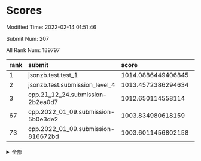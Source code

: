 # Scores

Modified Time: 2022-02-14 01:51:46

Submit Num: 207

All Rank Num: 189797

| rank |               submit               |       score        |       sigma        | pk_num |
| :--- | :--------------------------------- | :----------------- | :----------------- | :----- |
| 1    | jsonzb.test.test_1                 | 1014.0886449406845 | 0.8629966185043392 | 3667   |
| 2    | jsonzb.test.submission_level_4     | 1013.4572386294634 | 0.8241575267960248 | 3667   |
| 3    | cpp.21_12_24.submission-2b2ea0d7   | 1012.650114558114  | 0.8150826884478174 | 3663   |
| 67   | cpp.2022_01_09.submission-5b0e3de2 | 1003.834980618159  | 0.7332962293285866 | 3669   |
| 73   | cpp.2022_01_09.submission-816672bd | 1003.6011456802158 | 0.7038901081678098 | 3670   |


<details>
<summary>全部</summary>

| rank |                 submit                 |       score        |       sigma        | pk_num |
| :--- | :------------------------------------- | :----------------- | :----------------- | :----- |
| 1    | jsonzb.test.test_1                     | 1014.0886449406845 | 0.8629966185043392 | 3667   |
| 2    | jsonzb.test.submission_level_4         | 1013.4572386294634 | 0.8241575267960248 | 3667   |
| 3    | cpp.21_12_24.submission-2b2ea0d7       | 1012.650114558114  | 0.8150826884478174 | 3663   |
| 4    | gobigger.level_3.submission_level_3_12 | 1012.2597333969273 | 0.7900313803614977 | 3668   |
| 5    | gobigger.level_3.submission_level_3_38 | 1011.6522957809854 | 0.7873660721336935 | 3666   |
| 6    | gobigger.level_3.submission_level_3_43 | 1010.8766726137021 | 0.7560401350334092 | 3669   |
| 7    | gobigger.level_3.submission_level_3_3  | 1010.7503066309403 | 0.7534598437625426 | 3671   |
| 8    | gobigger.level_3.submission_level_3_10 | 1010.6669250452437 | 0.7633287567973983 | 3668   |
| 9    | gobigger.level_3.submission_level_3_19 | 1010.6566111668593 | 0.7610927804623921 | 3671   |
| 10   | gobigger.level_3.submission_level_3_40 | 1010.63208260415   | 0.7711828312499476 | 3668   |
| 11   | gobigger.level_3.submission_level_3_23 | 1010.6014618666622 | 0.7782590081185391 | 3671   |
| 12   | gobigger.level_3.submission_level_3_2  | 1010.5544945372144 | 0.7762130999285155 | 3665   |
| 13   | gobigger.level_3.submission_level_3_16 | 1010.5311369198038 | 0.760842007361295  | 3670   |
| 14   | gobigger.level_3.submission_level_3_29 | 1010.5090439419607 | 0.7626335577691049 | 3665   |
| 15   | gobigger.level_3.submission_level_3_7  | 1010.4937512514151 | 0.760188298295004  | 3671   |
| 16   | gobigger.level_3.submission_level_3_20 | 1010.4281796685622 | 0.7581376295186059 | 3667   |
| 17   | gobigger.level_3.submission_level_3_45 | 1010.3522507804188 | 0.7678089451908688 | 3668   |
| 18   | gobigger.level_3.submission_level_3_4  | 1010.3257078787143 | 0.7491869500280098 | 3668   |
| 19   | gobigger.level_3.submission_level_3_47 | 1010.3108600647521 | 0.7791012331555974 | 3668   |
| 20   | gobigger.level_3.submission_level_3_30 | 1010.2840658082524 | 0.7705105932735917 | 3667   |
| 21   | gobigger.level_3.submission_level_3_13 | 1010.245254221855  | 0.7746544999272348 | 3666   |
| 22   | gobigger.level_3.submission_level_3_28 | 1010.2083746867752 | 0.7561451602500472 | 3664   |
| 23   | gobigger.level_3.submission_level_3_5  | 1010.1368348751836 | 0.7787680387266173 | 3665   |
| 24   | gobigger.level_3.submission_level_3_31 | 1010.1232021308685 | 0.7747401994514902 | 3665   |
| 25   | gobigger.level_3.submission_level_3_26 | 1010.0246750175033 | 0.7690485382947607 | 3666   |
| 26   | gobigger.level_3.submission_level_3_35 | 1010.0208859698263 | 0.775418342730807  | 3668   |
| 27   | gobigger.level_3.submission_level_3_9  | 1010.0000079519525 | 0.7725959831815    | 3672   |
| 28   | gobigger.level_3.submission_level_3_46 | 1009.979776659675  | 0.7526798568774226 | 3671   |
| 29   | gobigger.level_3.submission_level_3_11 | 1009.9590934893799 | 0.780352848443334  | 3671   |
| 30   | gobigger.level_3.submission_level_3_49 | 1009.8353961383292 | 0.7670638801472853 | 3663   |
| 31   | gobigger.level_3.submission_level_3_27 | 1009.7903232285577 | 0.7703109963593295 | 3664   |
| 32   | gobigger.level_3.submission_level_3_24 | 1009.7791997668608 | 0.7468805893902297 | 3666   |
| 33   | gobigger.level_3.submission_level_3_6  | 1009.7469792507625 | 0.7516335447202047 | 3668   |
| 34   | gobigger.level_3.submission_level_3_14 | 1009.6347208153835 | 0.7456105586385374 | 3669   |
| 35   | gobigger.level_3.submission_level_3_17 | 1009.6166753952176 | 0.7501110598633505 | 3665   |
| 36   | gobigger.level_3.submission_level_3_41 | 1009.5960883578092 | 0.752360169961508  | 3669   |
| 37   | gobigger.level_3.submission_level_3_39 | 1009.5672905215245 | 0.7537537765622017 | 3668   |
| 38   | gobigger.level_3.submission_level_3_15 | 1009.5467129265119 | 0.7904399507472557 | 3669   |
| 39   | gobigger.level_3.submission_level_3_36 | 1009.5347200462251 | 0.7538995009185517 | 3669   |
| 40   | gobigger.level_3.submission_level_3_1  | 1009.5147050425956 | 0.7458166301266468 | 3668   |
| 41   | gobigger.level_3.submission_level_3_37 | 1009.5031499111741 | 0.7431991300835319 | 3664   |
| 42   | gobigger.level_3.submission_level_3_34 | 1009.3069662896448 | 0.7614138291642077 | 3667   |
| 43   | gobigger.level_3.submission_level_3_21 | 1009.2019934441784 | 0.7651684229039697 | 3673   |
| 44   | gobigger.level_3.submission_level_3_32 | 1009.1314744164466 | 0.7488723349313454 | 3667   |
| 45   | gobigger.level_3.submission_level_3_42 | 1009.1107863961332 | 0.749651135480711  | 3667   |
| 46   | gobigger.level_3.submission_level_3_0  | 1009.1023863983368 | 0.749385439804571  | 3663   |
| 47   | gobigger.level_3.submission_level_3_18 | 1009.0704158210913 | 0.7631458138525663 | 3666   |
| 48   | gobigger.level_3.submission_level_3_33 | 1008.9547864673451 | 0.7493152722144399 | 3665   |
| 49   | gobigger.level_3.submission_level_3_48 | 1008.9029574492196 | 0.7524461751291828 | 3667   |
| 50   | gobigger.level_3.submission_level_3_8  | 1008.7971221856999 | 0.7373144758255302 | 3668   |
| 51   | gobigger.level_3.submission_level_3_44 | 1008.7558108402623 | 0.7315628732975932 | 3667   |
| 52   | gobigger.level_3.submission_level_3_22 | 1008.1489907242618 | 0.7244949499004484 | 3664   |
| 53   | gobigger.level_3.submission_level_3_25 | 1008.105839671249  | 0.7334389375389185 | 3669   |
| 54   | gobigger.level_1.submission_level_1_11 | 1004.789676221112  | 0.7083052450145941 | 3668   |
| 55   | gobigger.level_1.submission_level_1_37 | 1004.6426196598622 | 0.7095627106652589 | 3666   |
| 56   | gobigger.level_1.submission_level_1_47 | 1004.5708939376595 | 0.7268530402656443 | 3668   |
| 57   | gobigger.level_1.submission_level_1_27 | 1004.5075969141212 | 0.7267335260886062 | 3672   |
| 58   | gobigger.level_1.submission_level_1_6  | 1004.3553396045436 | 0.7171011859298173 | 3666   |
| 59   | gobigger.level_1.submission_level_1_29 | 1004.2589227569769 | 0.7131076074349373 | 3670   |
| 60   | gobigger.level_1.submission_level_1_2  | 1004.1582313895775 | 0.7117861452217215 | 3666   |
| 61   | gobigger.level_1.submission_level_1_22 | 1004.139123612412  | 0.7089925333777188 | 3672   |
| 62   | gobigger.level_1.submission_level_1_23 | 1004.0240693113074 | 0.7209680572226872 | 3667   |
| 63   | gobigger.level_1.submission_level_1_16 | 1003.9803789885849 | 0.7066770817995898 | 3668   |
| 64   | gobigger.level_1.submission_level_1_4  | 1003.9496998846317 | 0.7276040645989285 | 3667   |
| 65   | gobigger.level_1.submission_level_1_39 | 1003.855219062602  | 0.7226012421946427 | 3669   |
| 66   | gobigger.level_1.submission_level_1_33 | 1003.8529694785758 | 0.7229972114677832 | 3666   |
| 67   | cpp.2022_01_09.submission-5b0e3de2     | 1003.834980618159  | 0.7332962293285866 | 3669   |
| 68   | gobigger.level_1.submission_level_1_24 | 1003.791214439433  | 0.7142287162952383 | 3672   |
| 69   | gobigger.level_1.submission_level_1_49 | 1003.6986374718432 | 0.7136254713586381 | 3668   |
| 70   | gobigger.level_1.submission_level_1_44 | 1003.6804437031846 | 0.7129520523083029 | 3673   |
| 71   | gobigger.level_1.submission_level_1_1  | 1003.6343942802484 | 0.717090231139398  | 3668   |
| 72   | gobigger.level_1.submission_level_1_32 | 1003.608625968169  | 0.7256788095475348 | 3664   |
| 73   | cpp.2022_01_09.submission-816672bd     | 1003.6011456802158 | 0.7038901081678098 | 3670   |
| 74   | gobigger.level_1.submission_level_1_17 | 1003.5633127034049 | 0.7128175478447502 | 3668   |
| 75   | gobigger.level_1.submission_level_1_35 | 1003.527080466112  | 0.7116590376904972 | 3662   |
| 76   | gobigger.level_1.submission_level_1_34 | 1003.4356563009757 | 0.7015605275059724 | 3668   |
| 77   | gobigger.level_1.submission_level_1_42 | 1003.3574808193864 | 0.7140987932933837 | 3668   |
| 78   | gobigger.level_1.submission_level_1_7  | 1003.329944669141  | 0.7203597386445665 | 3662   |
| 79   | gobigger.level_1.submission_level_1_10 | 1003.3115357122296 | 0.7194692608598752 | 3668   |
| 80   | gobigger.level_1.submission_level_1_45 | 1003.3085856332348 | 0.7207449711817918 | 3669   |
| 81   | gobigger.level_1.submission_level_1_15 | 1003.2970515726546 | 0.7183378858715441 | 3664   |
| 82   | gobigger.level_1.submission_level_1_21 | 1003.1024158799711 | 0.7186865079461278 | 3662   |
| 83   | gobigger.level_1.submission_level_1_20 | 1003.0197833234563 | 0.7089448243520576 | 3668   |
| 84   | gobigger.level_1.submission_level_1_14 | 1002.9201379699364 | 0.7301712378742644 | 3661   |
| 85   | gobigger.level_1.submission_level_1_0  | 1002.8820936813933 | 0.713532982881895  | 3669   |
| 86   | gobigger.level_1.submission_level_1_36 | 1002.8618948041694 | 0.7082043174402043 | 3669   |
| 87   | gobigger.level_1.submission_level_1_9  | 1002.8583374748715 | 0.7066093019575208 | 3663   |
| 88   | gobigger.level_1.submission_level_1_30 | 1002.792925660069  | 0.7117836013227018 | 3669   |
| 89   | gobigger.level_1.submission_level_1_3  | 1002.7646318072226 | 0.7271427355784728 | 3671   |
| 90   | gobigger.level_1.submission_level_1_5  | 1002.7631356069478 | 0.7104074109298941 | 3670   |
| 91   | gobigger.level_1.submission_level_1_19 | 1002.6309339491845 | 0.7055961252354748 | 3673   |
| 92   | gobigger.level_1.submission_level_1_41 | 1002.6212061597918 | 0.7106771558825432 | 3674   |
| 93   | gobigger.level_1.submission_level_1_12 | 1002.5248385313201 | 0.7182327213421197 | 3669   |
| 94   | gobigger.level_1.submission_level_1_18 | 1002.5205732199424 | 0.7060247010262579 | 3669   |
| 95   | gobigger.level_1.submission_level_1_13 | 1002.4602667161373 | 0.724050350813255  | 3670   |
| 96   | gobigger.level_1.submission_level_1_48 | 1002.4154770803062 | 0.7016635169370466 | 3667   |
| 97   | gobigger.level_1.submission_level_1_40 | 1002.365472623677  | 0.7219721648520032 | 3666   |
| 98   | gobigger.level_1.submission_level_1_25 | 1002.2821200352246 | 0.71101247304588   | 3667   |
| 99   | gobigger.level_1.submission_level_1_31 | 1002.2343084300169 | 0.7110545717076816 | 3666   |
| 100  | gobigger.level_1.submission_level_1_26 | 1002.1753049152147 | 0.7076601123338787 | 3667   |
| 101  | gobigger.level_1.submission_level_1_8  | 1002.173936418533  | 0.7018370311972493 | 3666   |
| 102  | gobigger.level_1.submission_level_1_38 | 1002.1598897141935 | 0.7027027582573292 | 3664   |
| 103  | gobigger.level_1.submission_level_1_43 | 1002.1086057905769 | 0.7045146294529481 | 3670   |
| 104  | gobigger.level_1.submission_level_1_46 | 1002.0874397131975 | 0.7117791826999883 | 3666   |
| 105  | gobigger.level_1.submission_level_1_28 | 1001.7775640283215 | 0.7086798857520522 | 3670   |
| 106  | gobigger.random.submission_random_0    | 997.1316549724124  | 0.716008724214392  | 3665   |
| 107  | gobigger.random.submission_random_12   | 997.0683545509228  | 0.7119805701463363 | 3671   |
| 108  | gobigger.random.submission_random_39   | 996.9891847530004  | 0.7089629655883062 | 3672   |
| 109  | gobigger.random.submission_random_27   | 996.9543369997359  | 0.7074272756529659 | 3674   |
| 110  | gobigger.random.submission_random_21   | 996.8238366062834  | 0.7128835600167001 | 3666   |
| 111  | gobigger.random.submission_random_15   | 996.690109377705   | 0.702855309151975  | 3665   |
| 112  | gobigger.random.submission_random_19   | 996.6297365803925  | 0.7022120900876173 | 3667   |
| 113  | gobigger.random.submission_random_22   | 996.4640722516846  | 0.7142189642522956 | 3666   |
| 114  | gobigger.random.submission_random_13   | 996.3893122292521  | 0.6994503715542064 | 3665   |
| 115  | gobigger.random.submission_random_44   | 996.3282517364062  | 0.7121583647914475 | 3669   |
| 116  | gobigger.random.submission_random_25   | 996.249159917466   | 0.7274989115114044 | 3663   |
| 117  | gobigger.random.submission_random_6    | 996.2383832500885  | 0.7173621700217764 | 3668   |
| 118  | gobigger.random.submission_random_36   | 996.1576632860308  | 0.7178011040874168 | 3670   |
| 119  | gobigger.random.submission_random_2    | 996.0776448931126  | 0.7081445793749392 | 3667   |
| 120  | gobigger.random.submission_random_38   | 996.0700985451027  | 0.7019847181284283 | 3667   |
| 121  | gobigger.random.submission_random_40   | 996.0367378556607  | 0.7109826027434685 | 3671   |
| 122  | gobigger.random.submission_random_5    | 996.0156452631398  | 0.7234855044156542 | 3667   |
| 123  | gobigger.random.submission_random_29   | 995.9745884414315  | 0.7120151898182701 | 3667   |
| 124  | gobigger.random.submission_random_26   | 995.8895043094384  | 0.7139180240777052 | 3662   |
| 125  | gobigger.random.submission_random_8    | 995.8772864252821  | 0.708601407759832  | 3669   |
| 126  | gobigger.random.submission_random_28   | 995.8771596736723  | 0.7003643751495615 | 3671   |
| 127  | gobigger.random.submission_random_18   | 995.8499882124325  | 0.7225938647605928 | 3666   |
| 128  | gobigger.random.submission_random_31   | 995.8317953200733  | 0.7120348768950449 | 3670   |
| 129  | gobigger.random.submission_random_34   | 995.825003733711   | 0.709401793407805  | 3672   |
| 130  | gobigger.random.submission_random_32   | 995.8117193579129  | 0.71326231471564   | 3670   |
| 131  | gobigger.random.submission_random_17   | 995.7617847286543  | 0.7085258900843218 | 3669   |
| 132  | gobigger.random.submission_random_46   | 995.7526020867277  | 0.6976369781852875 | 3667   |
| 133  | gobigger.random.submission_random_42   | 995.7520259605286  | 0.7107986992000113 | 3671   |
| 134  | gobigger.random.submission_random_37   | 995.7440578046145  | 0.7248095944359111 | 3666   |
| 135  | gobigger.random.submission_random_20   | 995.7368528708032  | 0.7204609668648413 | 3666   |
| 136  | gobigger.random.submission_random_4    | 995.7251144993547  | 0.7110944394156898 | 3670   |
| 137  | gobigger.random.submission_random_23   | 995.6879842581823  | 0.7385670374996988 | 3665   |
| 138  | gobigger.random.submission_random_33   | 995.6518215936665  | 0.7036902295283589 | 3668   |
| 139  | gobigger.random.submission_random_30   | 995.576676285341   | 0.7110060173747728 | 3666   |
| 140  | gobigger.random.submission_random_47   | 995.4788845293681  | 0.7095121869287929 | 3664   |
| 141  | gobigger.random.submission_random_35   | 995.4518132151612  | 0.7216590434840908 | 3674   |
| 142  | gobigger.random.submission_random_16   | 995.3587606404556  | 0.71241166638158   | 3665   |
| 143  | gobigger.random.submission_random_1    | 995.3578361660324  | 0.7233273142892296 | 3663   |
| 144  | gobigger.random.submission_random_10   | 995.3334438424387  | 0.7191869605799046 | 3672   |
| 145  | gobigger.random.submission_random_43   | 995.2882087252414  | 0.7264408719743319 | 3666   |
| 146  | gobigger.random.submission_random_41   | 995.2606752017617  | 0.70574963055676   | 3669   |
| 147  | gobigger.random.submission_random_49   | 995.1925566633072  | 0.7034481977880789 | 3668   |
| 148  | gobigger.random.submission_random_45   | 995.1720927832188  | 0.7178945317458562 | 3666   |
| 149  | gobigger.random.submission_random_7    | 995.1715835304555  | 0.7181621889479128 | 3670   |
| 150  | gobigger.random.submission_random_11   | 995.1361987049391  | 0.7005732266240182 | 3672   |
| 151  | gobigger.random.submission_random_48   | 994.9872584859925  | 0.6951231602478793 | 3670   |
| 152  | gobigger.random.submission_random_3    | 994.9494972472121  | 0.7265944509120038 | 3670   |
| 153  | gobigger.random.submission_random_24   | 994.8713299983675  | 0.7257677782417724 | 3667   |
| 154  | gobigger.random.submission_random_14   | 994.5241648925606  | 0.7041796024861807 | 3667   |
| 155  | gobigger.random.submission_random_9    | 994.448704784314   | 0.7238186370825284 | 3666   |
| 156  | gobigger.level_2.submission_level_2_49 | 994.3503577356788  | 0.7309510560248653 | 3671   |
| 157  | gobigger.level_2.submission_level_2_31 | 994.0104217730369  | 0.7385001448337534 | 3667   |
| 158  | gobigger.level_2.submission_level_2_24 | 993.9807507584741  | 0.7227485820405353 | 3661   |
| 159  | gobigger.level_2.submission_level_2_16 | 993.953365462165   | 0.7463277314107941 | 3663   |
| 160  | gobigger.level_2.submission_level_2_17 | 993.4913155951939  | 0.7366912916019257 | 3668   |
| 161  | gobigger.level_2.submission_level_2_4  | 993.4828487274733  | 0.7296926401915119 | 3671   |
| 162  | gobigger.level_2.submission_level_2_13 | 993.4606346357971  | 0.7328236631524575 | 3662   |
| 163  | gobigger.level_2.submission_level_2_40 | 993.37439179754    | 0.7307394107789432 | 3668   |
| 164  | gobigger.level_2.submission_level_2_38 | 993.343833729624   | 0.7379663715853971 | 3670   |
| 165  | gobigger.level_2.submission_level_2_36 | 993.2899179960245  | 0.7411635618528856 | 3671   |
| 166  | gobigger.level_2.submission_level_2_8  | 993.2308998682149  | 0.7331050770826777 | 3666   |
| 167  | gobigger.level_2.submission_level_2_14 | 993.0647879685133  | 0.7374788553957247 | 3669   |
| 168  | gobigger.level_2.submission_level_2_25 | 992.9829349223759  | 0.7368295840969986 | 3664   |
| 169  | gobigger.level_2.submission_level_2_12 | 992.8267244159141  | 0.7395169022955659 | 3668   |
| 170  | gobigger.level_2.submission_level_2_26 | 992.8118618511085  | 0.7313812901597962 | 3663   |
| 171  | gobigger.level_2.submission_level_2_1  | 992.7927757657968  | 0.7339233444911829 | 3668   |
| 172  | gobigger.level_2.submission_level_2_9  | 992.7758493385527  | 0.727064618891612  | 3667   |
| 173  | gobigger.level_2.submission_level_2_43 | 992.712748324277   | 0.7330873318342732 | 3667   |
| 174  | gobigger.level_2.submission_level_2_5  | 992.6953373960666  | 0.7496012282399804 | 3668   |
| 175  | gobigger.level_2.submission_level_2_44 | 992.6525582263189  | 0.742514803666381  | 3667   |
| 176  | gobigger.level_2.submission_level_2_23 | 992.599279759623   | 0.724388458370208  | 3667   |
| 177  | gobigger.level_2.submission_level_2_10 | 992.5958508723004  | 0.7405313073643166 | 3664   |
| 178  | gobigger.level_2.submission_level_2_27 | 992.4049501165676  | 0.7411731626792255 | 3665   |
| 179  | gobigger.level_2.submission_level_2_42 | 992.3832680619515  | 0.7321626343072342 | 3668   |
| 180  | gobigger.level_2.submission_level_2_39 | 992.2982267773086  | 0.7425213192257473 | 3664   |
| 181  | gobigger.level_2.submission_level_2_48 | 992.2021557327763  | 0.7657473897179967 | 3668   |
| 182  | gobigger.level_2.submission_level_2_2  | 992.1779023270926  | 0.742976892690164  | 3662   |
| 183  | gobigger.level_2.submission_level_2_47 | 992.1482021363444  | 0.7530752681263291 | 3673   |
| 184  | gobigger.level_2.submission_level_2_15 | 992.0442447255607  | 0.7425128682860374 | 3665   |
| 185  | gobigger.level_2.submission_level_2_21 | 992.0123759889342  | 0.7566134720189045 | 3666   |
| 186  | gobigger.level_2.submission_level_2_28 | 991.9824944111358  | 0.7467603722861239 | 3673   |
| 187  | gobigger.level_2.submission_level_2_45 | 991.9816986528365  | 0.7396299780503274 | 3672   |
| 188  | gobigger.level_2.submission_level_2_37 | 991.9797124850074  | 0.7428274406196219 | 3669   |
| 189  | gobigger.level_2.submission_level_2_46 | 991.9716458097488  | 0.7288846988367532 | 3668   |
| 190  | gobigger.level_2.submission_level_2_30 | 991.898736229751   | 0.738595514965037  | 3664   |
| 191  | gobigger.level_2.submission_level_2_32 | 991.7225422699798  | 0.7523239385793774 | 3668   |
| 192  | gobigger.level_2.submission_level_2_22 | 991.7194040305715  | 0.7582177353678674 | 3669   |
| 193  | gobigger.level_2.submission_level_2_6  | 991.7106528855054  | 0.7622194474903929 | 3663   |
| 194  | gobigger.level_2.submission_level_2_35 | 991.5587458920671  | 0.7510288930398568 | 3669   |
| 195  | gobigger.level_2.submission_level_2_7  | 991.5392780933189  | 0.7572144300068953 | 3672   |
| 196  | gobigger.level_2.submission_level_2_20 | 991.4119709452149  | 0.7612919143089495 | 3668   |
| 197  | gobigger.level_2.submission_level_2_29 | 991.374759504493   | 0.7469343385610284 | 3668   |
| 198  | gobigger.level_2.submission_level_2_3  | 991.3447843857596  | 0.7410139825747977 | 3671   |
| 199  | gobigger.level_2.submission_level_2_18 | 991.2498247793169  | 0.754469356126543  | 3668   |
| 200  | gobigger.level_2.submission_level_2_0  | 991.1564003863089  | 0.7473855716192146 | 3668   |
| 201  | gobigger.level_2.submission_level_2_11 | 991.1287251602794  | 0.7652228970419204 | 3670   |
| 202  | gobigger.level_2.submission_level_2_33 | 991.1208605829188  | 0.7513432568366379 | 3669   |
| 203  | gobigger.level_2.submission_level_2_41 | 990.9287343386089  | 0.7527943001997498 | 3666   |
| 204  | gobigger.level_2.submission_level_2_34 | 990.8755462305231  | 0.7478325777570206 | 3665   |
| 205  | gobigger.level_2.submission_level_2_19 | 990.7168851610087  | 0.7534434992240829 | 3666   |
| 206  | gobigger.none.submission_none_1        | 978.1519818304464  | 1.2084993364552994 | 3664   |
| 207  | gobigger.none.submission_none_0        | 975.6857128128312  | 1.5064828189913235 | 3668   |

</details>